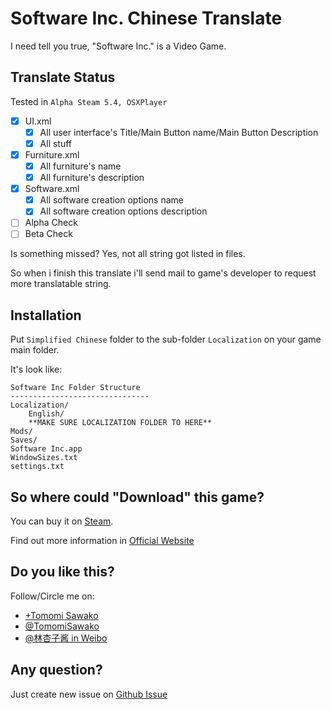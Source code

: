 # Software Inc. Chinese Translate

I need tell you true, "Software Inc." is a Video Game.

## Translate Status

Tested in `Alpha Steam 5.4, OSXPlayer`

* [x] UI.xml
	* [x] All user interface's Title/Main Button name/Main Button Description
	* [x] All stuff
* [x] Furniture.xml
	* [x] All furniture's name
	* [x] All furniture's description
* [x] Software.xml
	* [x] All software creation options name
	* [x] All software creation options description
* [ ] Alpha Check
* [ ] Beta Check

Is something missed? Yes, not all string got listed in files.

So when i finish this translate i'll send mail to game's developer to request more translatable string.

## Installation

Put `Simplified Chinese` folder to the sub-folder `Localization` on your game main folder.

It's look like:

	Software Inc Folder Structure
	-------------------------------
	Localization/
		English/
		**MAKE SURE LOCALIZATION FOLDER TO HERE**
	Mods/
	Saves/
	Software Inc.app
	WindowSizes.txt
	settings.txt

## So where could "Download" this game?

You can buy it on [Steam](http://store.steampowered.com/app/362620/).

Find out more information in [Official Website](http://softwareinc.coredumping.com/)

## Do you like this?

Follow/Circle me on:

* [+Tomomi Sawako](https://plus.google.com/+TomomiSawako)
* [@TomomiSawako](https://twitter.com/TomomiSawako)
* [@林杏子酱 in Weibo](http://weibo.com/kyokorin)


## Any question?

Just create new issue on [Github Issue](https://github.com/TomomiSawako/SoftwareInc-SimplifiedChinese/issues)
